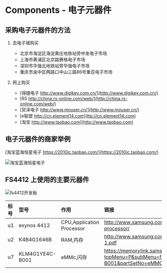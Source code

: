 # Components - 电子元器件

## 采购电子元器件的方法

1. 去电子城购买
	* 北京市海淀区海淀黄庄地铁站旁中发电子市场
	* 上海市黄浦区北京路赛格电子市场
	* 深圳市华强北地铁站旁华强电子市场
	* 重庆市渝中区两路口中山三路86号重百电子市场

2. 网上购买
	* [得捷电子 http://www.digikey.com.cn/](http://www.digikey.com.cn/)
	* [RS http://china.rs-online.com/web/](http://china.rs-online.com/web/)  
	* [贸泽电子 http://www.mouser.cn/](http://www.mouser.cn/)  
	* [e联盟 http://cn.element14.com](ttp://cn.element14.com)  
	* [淘宝 http://www.taobao.com](http://www.taobao.com) 
	

## 电子元器件的商家举例

[淘宝蓝海恒星电子 https://2010ic.taobao.com/](https://2010ic.taobao.com/)

![淘宝蓝海恒星电子](resource/images/shop-2010ic.png)

## FS4412 上使用的主要元器件

![fs4412开发板](resource/images/fs4412-labed.jpg)

|标号|型号|作用|链接|
|:---|:---|:---|:---|
|u1|exynos 4412|CPU,Application Processor|http://www.samsung.com/semiconductor/products/exynos-solution/application-processor/|
|u2|K4B4G1646B|RAM,内存|http://www.samsung.com/semiconductor/global/file/product/ds_k4b4g1646b_rev10-1.pdf|
|u7|KLM4G1YE4C-B001|eMMc,闪存|https://memorylink.samsung.com/ecomobile/mem/ecomobile/product/productDetail.do?topMenu=P&subMenu=flashSolution&partNo=KLM4G1YE4C-B001&partSetNo=eMMC&partSetLabel=e-MMC|
